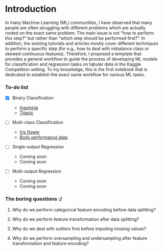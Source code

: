 # Introduction
In many Machine Learning (ML) communities, I have observed that many people are often struggling with different problems which are actually rooted on the exact same problem. The main issue is not “how to perform this step?” but rather than “which step should be performed first?”. In addition, the existing tutorials and articles mostly cover different techniques to perform a specific step (for e.g., how to deal with imbalance class or skewed continuous features). Therefore, I proposed a template that provides a general workflow to guide the process of developing ML models for classification and regression tasks on tabular data in the Kaggle Competition setting. To my knowledge, this is the first notebook that is dedicated to establish the exact same workflow for various ML tasks.


### To-do list 

- [X] Binary Classification 
   
   * [Insomnia](https://www.kaggle.com/competitions/idao-2022-bootcamp-insomnia/overview)
   * [Titanic](https://www.kaggle.com/c/titanic)
- [ ] Multi-class Classification
    * [Iris flower](https://www.kaggle.com/datasets/arshid/iris-flower-dataset)
    * [Body performance data](https://www.kaggle.com/datasets/kukuroo3/body-performance-data)
- [ ] Single-output Regression
    * Coming soon
    * Coming soon
- [ ] Multi-output Regression
    * Coming soon
    * Coming soon


### The boring questions :/ 

1) Why do we perform categorical feature encoding before data splitting?

2) Why do we perform feature transformation after data splitting?

3) Why do we deal with outliers first before imputing missing values?

4) Why do we perform oversampling and undersampling after feature transformation and feature encoding?

